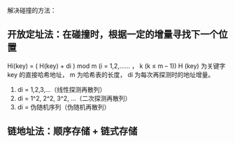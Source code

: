 
解决碰撞的方法：
## 开放定址法：在碰撞时，根据一定的增量寻找下一个位置
Hi(key) = ( H(key) + di ) mod m (i = 1,2,…… ， k (k ≤ m – 1)) 
H (key) 为关键字 key 的直接哈希地址， m 为哈希表的长度， di 为每次再探测时的地址增量。
1. di = 1,2,3,...（线性探测再散列）
2. di = 1^2, 2^2, 3^2, ...（二次探测再散列）
3. di = 伪随机序列（伪随机再散列）

## 链地址法：顺序存储 + 链式存储
